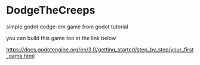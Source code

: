 # DodgeTheCreeps
simple godot dodge-em game from godot tutorial


you can build this game too at the link below

https://docs.godotengine.org/en/3.0/getting_started/step_by_step/your_first_game.html
